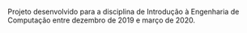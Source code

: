 Projeto desenvolvido para a disciplina de Introdução à Engenharia de Computação entre dezembro de 2019 e março de 2020.